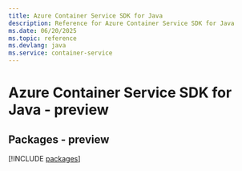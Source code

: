 ```yaml
---
title: Azure Container Service SDK for Java
description: Reference for Azure Container Service SDK for Java
ms.date: 06/20/2025
ms.topic: reference
ms.devlang: java
ms.service: container-service
---
```

# Azure Container Service SDK for Java - preview
## Packages - preview
[!INCLUDE [packages](container-service-index.md)]